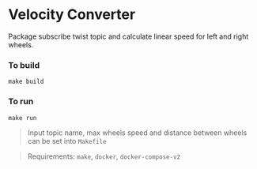 # Velocity Converter

Package subscribe twist topic and calculate linear speed for left and right wheels.

### __To build__

`make build`

### __To run__

`make run`

> Input topic name, max wheels speed and distance between wheels can be set into `Makefile`

> Requirements: `make`, `docker`, `docker-compose-v2`